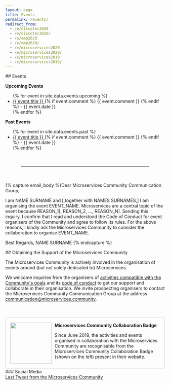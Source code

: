 ```yaml
---
layout: page
title: Events
permalink: /events/
redirect_from:
  - /e/discotec2020
  - /e/discotec2020/
  - /e/amp2020
  - /e/amp2020/
  - /e/microservices2020
  - /e/microservices2020/
  - /e/microservices2019
  - /e/microservices2019/
---
```


<section>
<div class="container">
<div class="row">
<div class="block">
<div class="col-xs-12" markdown="1">
<div class="text-justify col-xs-12" markdown="1">
<div class="section-title" markdown="1">
## Events
</div>

<strong>Upcoming Events</strong>
<ul>
{% for event in site.data.events.upcoming %}
<li>
  <a href="{{ event.link }}">
  {{ event.title }}
  </a>
  {% if event.comment %}
  <span class="small">{{ event.comment }}</span>
  {% endif %}
  - {{ event.date }}
</li>
{% endfor %}
</ul>

<strong>Past Events</strong>
<ul>
{% for event in site.data.events.past %}
<li>
  <a href="{{ event.link }}">
  {{ event.title }}
  </a>
  {% if event.comment %}
  <span class="small">{{ event.comment }}</span>
  {% endif %}
  - {{ event.date }}
</li>
{% endfor %}
</ul>

<div style="margin:50px"><hr></div>

<div class="clear-fix"></div>

<div class="row" style="padding-bottom:50px;">

<div class="col-xs-12 col-md-7">
{% capture email_body %}Dear Microservices Community Communication Group,

I am NAME SURNAME and [,together with NAMES SURNAMES,] I am organising the event EVENT_NAME.
Microservices are a central topic of the event because REASON_1[, REASON_2, ..., REASON_N].
Sending this inquiry, I confirm that I read and understood the Code of Conduct for event organisers of the Community and agree to follow its rules.
For the above reasons, I kindly ask the Microservices Community to consider the collaboration to organise EVENT_NAME.

Best Regards,
NAME SURNAME
{% endcapture %}

<div markdown="1">
## Obtaining the Support of the Microservices Community

The Microservices Community is actively involved in the organisation of events around (but not solely dedicated to) Microservices.

We welcome inquiries from the organisers of [activities compatible with the Community's goals](/activities/) and its [code of conduct](/events/coc/) to get our support and collaborate in their organisation.
We invite prospecting organisers to contact the Microservices Community Communication Group at the address
<a href="mailto:communication@microservices.community?subject={{ 'Inquiry for supporting EVENT_NAME' | url_encode }}&body={{ email_body | url_encode }}">communication@microservices.community</a>.


<div id="badge" style="overflow: auto;padding: 15px;border: 1px solid lightgray;border-radius: 5px; margin-top: 50px;"><img style="float:left;width:130px; padding-right:10px;" src="/assets/images/Badge_MC_Supported_black.png" alt="">
<div class="pt-2">
<strong>Microservices Community Collaboration Badge</strong>
<p>
Since June 2018, the activities and events organised in collaboration with the Microservices Community are recognisable from the Microservices Community Collaboration Badge (shown on the left) present in their website.</p>
</div>
</div>
</div>
</div>

<div class="col-xs-12 col-md-offset-1 col-md-4" markdown="1">
### Social Media

<div>
<a class="twitter-timeline" data-tweet-limit="1" data-height="400" href="https://twitter.com/c_microservices">Last Tweet from the Microservices Community</a> <script async src="//platform.twitter.com/widgets.js" charset="utf-8"></script>
</div>
</div>

</div>
</div>
</div>
</div>
</div>
</div>
</section>
